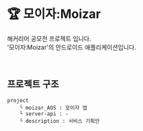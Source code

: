 # 🏆 모이자:Moizar

해커리어 공모전 프로젝트 입니다.<br>
'모이자:Moizar'의 안드로이드 애플리케이션입니다.

<br>

## 프로젝트 구조

```
project
    └ moizar_AOS : 모이자 앱
    └ server-api : -
    └ description : 서비스 기획안
```

<br>
